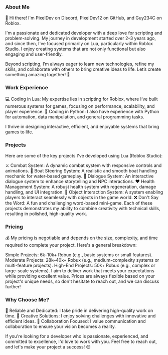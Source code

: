 ### About Me
👋 Hi there! I'm PixelDev on Discord, PixelDev12 on GitHub, and Guy234C on Roblox.

I'm a passionate and dedicated developer with a deep love for scripting and problem-solving. My journey in development started over 2–3 years ago, and since then, I've focused primarily on Lua, particularly within Roblox Studio. I enjoy creating systems that are not only functional but also engaging and user-friendly.

Beyond scripting, I’m always eager to learn new technologies, refine my skills, and collaborate with others to bring creative ideas to life. Let’s create something amazing together! 🚀

### Work Experience
💻 Coding in Lua: My expertise lies in scripting for Roblox, where I’ve built numerous systems for games, focusing on performance, scalability, and player experience.
🐍 Coding in Python: I also have experience with Python for automation, data manipulation, and general programming tasks.

I thrive in designing interactive, efficient, and enjoyable systems that bring games to life.

### Projects
Here are some of the key projects I've developed using Lua (Roblox Studio):

⚔️ Combat System: A dynamic combat system with responsive controls and animations.
🚤 Boat Steering System: A realistic and smooth boat handling mechanic for water-based gameplay.
💬 Dialogue System: An interactive dialogue system to enhance storytelling and NPC interactions.
❤️ Health Management System: A robust health system with regeneration, damage handling, and UI integration.
🤝 Object Interaction System: A system enabling players to interact seamlessly with objects in the game world.
❌ Don't Say the Word: A fun and challenging word-based mini-game.
Each of these projects demonstrates my ability to combine creativity with technical skills, resulting in polished, high-quality work.

### Pricing
💰 My pricing is negotiable and depends on the size, complexity, and time required to complete your project. Here's a general breakdown:

Simple Projects: 6k–10k+ Robux (e.g., basic systems or small features).
Moderate Projects: 28k–40k+ Robux (e.g., medium-complexity systems or multi-feature projects).
High-End Projects: 50k+ Robux (e.g., complex or large-scale systems).
I aim to deliver work that meets your expectations while providing excellent value. Prices are always flexible based on your project's unique needs, so don't hesitate to reach out, and we can discuss further!

### Why Choose Me?
🌟 Reliable and Dedicated: I take pride in delivering high-quality work on time.
🌟 Creative Solutions: I enjoy solving challenges with innovative and efficient ideas.
🌟 Collaboration Focused: I value communication and collaboration to ensure your vision becomes a reality.

If you're looking for a developer who is passionate, experienced, and committed to excellence, I'd love to work with you. Feel free to reach out, and let's make your project a success! 😊
